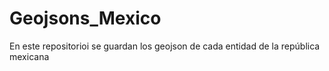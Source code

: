 # Geojsons_Mexico
En este repositorioi se guardan los geojson de cada entidad de la república mexicana
